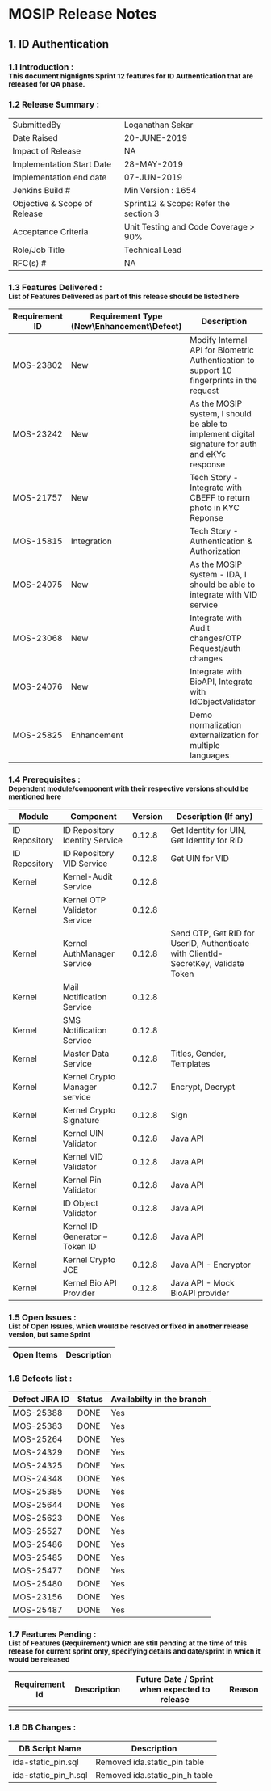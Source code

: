 # MOSIP Release Notes
## 1. ID Authentication

### 1.1 Introduction : <br><sub>This document highlights Sprint 12 features for ID Authentication that are released for QA phase.</sub></br>

### 1.2 Release Summary : 
|         |          |
|----------|----------|
SubmittedBy|Loganathan Sekar
Date Raised | 20-JUNE-2019
Impact of Release|NA
Implementation Start Date |28-MAY-2019
Implementation end date	|07-JUN-2019
Jenkins Build #	|Min Version : 1654
Objective & Scope of Release| Sprint12 & Scope: Refer the section 3
Acceptance Criteria	| Unit Testing and Code Coverage > 90%
Role/Job Title|Technical Lead
RFC(s) #|	NA


### 1.3 Features Delivered : <br><sub>List of Features Delivered as part of this release should be listed here</sub></br>
Requirement ID | Requirement Type <br>(New\\Enhancement\\Defect)</br> | Description
-----|----------|-------------
MOS-23802|New|Modify Internal API for Biometric Authentication to support 10 fingerprints in the request
MOS-23242|New|As the MOSIP system, I should be able to implement digital signature for auth and eKYc response
MOS-21757|New|Tech Story - Integrate with CBEFF to return photo in KYC Reponse
MOS-15815|Integration|Tech Story - Authentication & Authorization
MOS-24075|New|As the MOSIP system - IDA, I should be able to integrate with VID service
MOS-23068|New|Integrate with Audit changes/OTP Request/auth changes
MOS-24076|New|Integrate with BioAPI, Integrate with IdObjectValidator
MOS-25825|Enhancement|Demo normalization externalization for multiple languages

### 1.4 Prerequisites : <br><sub>Dependent module/component with their respective versions should be mentioned here</sub></br>
Module|Component|Version|Description (If any)
-----|-------------|----------------|--------------
ID Repository|ID Repository Identity Service|0.12.8|Get Identity for UIN, Get Identity for RID
ID Repository|ID Repository VID Service|0.12.8|Get UIN for VID
Kernel|Kernel-Audit Service|0.12.8| 
Kernel|Kernel OTP Validator Service|0.12.8|
Kernel|Kernel AuthManager Service|0.12.8|Send OTP, Get RID for UserID, Authenticate with ClientId-SecretKey, Validate Token
Kernel|Mail Notification Service|0.12.8|
Kernel|SMS Notification Service|0.12.8|
Kernel|Master Data Service|0.12.8|Titles, Gender, Templates
Kernel|Kernel Crypto Manager service|0.12.7|Encrypt, Decrypt
Kernel|Kernel Crypto Signature|0.12.8|Sign
Kernel|Kernel UIN Validator|0.12.8|Java API
Kernel|Kernel VID Validator|0.12.8|Java API
Kernel|Kernel Pin Validator|0.12.8|Java API
Kernel|ID Object Validator|0.12.8|Java API
Kernel|Kernel ID Generator – Token ID|0.12.8|Java API
Kernel|Kernel Crypto JCE|0.12.8|Java API - Encryptor
Kernel|Kernel Bio API Provider|0.12.8|Java API - Mock BioAPI provider

### 1.5 Open Issues : <br><sub>List of Open Issues, which would be resolved or fixed in another release version, but same Sprint</sub></br>
Open Items|Description
-----------------|----------------------

### 1.6 Defects list :
Defect JIRA ID|Status|Availabilty in the branch
---------------|-------------|------------------
MOS-25388|DONE|Yes
MOS-25383|DONE|Yes
MOS-25264|DONE|Yes
MOS-24329|DONE|Yes
MOS-24325|DONE|Yes
MOS-24348|DONE|Yes
MOS-25385|DONE|Yes
MOS-25644|DONE|Yes
MOS-25623|DONE|Yes
MOS-25527|DONE|Yes
MOS-25486|DONE|Yes
MOS-25485|DONE|Yes
MOS-25477|DONE|Yes
MOS-25480|DONE|Yes
MOS-23156|DONE|Yes
MOS-25487|DONE|Yes

### 1.7 Features Pending : <br><sub>List of Features (Requirement) which are still pending at the time of this release for current sprint only, specifying details and date/sprint in which it would be released</sub></br>
Requirement Id|Description|Future Date / Sprint when expected to release | Reason
--------------|-----------|-----------|-------------
|||


### 1.8 DB Changes :
|DB Script Name|Description|
|---------------|-------------|
|ida-static_pin.sql|Removed ida.static_pin table|
|ida-static_pin_h.sql|Removed ida.static_pin_h table|




